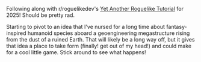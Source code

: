 Following along with r/roguelikedev's [Yet Another Roguelike Tutorial](https://rogueliketutorials.com/tutorials/tcod/v2/) for 2025! Should be pretty rad. 

Starting to pivot to an idea that I've nursed for a long time about fantasy-inspired humanoid species aboard a geoengineering megastructure rising from the dust of a ruined Earth. That will likely be a long way off, but it gives that idea a place to take form (finally! get out of my head!) and could make for a cool little game. Stick around to see what happens!
